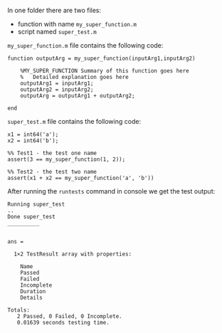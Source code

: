 
In one folder there are two files:
- function with name `my_super_function.m`
- script named `super_test.m`

`my_super_function.m` file contains the following code:
```
function outputArg = my_super_function(inputArg1,inputArg2)

    %MY_SUPER_FUNCTION Summary of this function goes here
    %   Detailed explanation goes here
    outputArg1 = inputArg1;
    outputArg2 = inputArg2;
    outputArg = outputArg1 + outputArg2;
    
end
```

`super_test.m` file contains the following code:
```
x1 = int64('a');
x2 = int64('b');

%% Test1 - the test one name
assert(3 == my_super_function(1, 2));

%% Test2 - the test two name
assert(x1 + x2 == my_super_function('a', 'b'))
```

After running the `runtests` command in console we get the test output:
```
Running super_test
..
Done super_test
__________


ans = 

  1×2 TestResult array with properties:

    Name
    Passed
    Failed
    Incomplete
    Duration
    Details

Totals:
   2 Passed, 0 Failed, 0 Incomplete.
   0.01639 seconds testing time.
```

